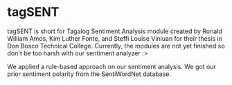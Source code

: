 tagSENT
=======

tagSENT is short for Tagalog Sentiment Analysis module created by 
Ronald William Amos, Kim Luther Fonte, and Steffi Louise Vinluan 
for their thesis in Don Bosco Technical College. Currently, the
modules are not yet finished so don't be too harsh with our sentiment
analyzer :>

We applied a rule-based approach on our sentiment analysis. We got our prior
sentiment polarity from the SentiWordNet database. 

